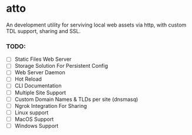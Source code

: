 # atto

An development utility for serviving local web assets via http, with custom TDL support, sharing and SSL.

### TODO:
- [ ] Static Files Web Server
- [ ] Storage Solution For Persistent Config
- [ ] Web Server Daemon
- [ ] Hot Reload
- [ ] CLI Documentation
- [ ] Multiple Site Support
- [ ] Custom Domain Names & TLDs per site (dnsmasq)
- [ ] Ngrok Integration For Sharing
- [ ] Linux support
- [ ] MacOS Support
- [ ] Windows Support
